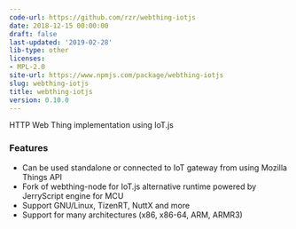 ```yaml
---
code-url: https://github.com/rzr/webthing-iotjs
date: 2018-12-15 00:00:00
draft: false
last-updated: '2019-02-28'
lib-type: other
licenses:
- MPL-2.0
site-url: https://www.npmjs.com/package/webthing-iotjs
slug: webthing-iotjs
title: webthing-iotjs
version: 0.10.0
---
```

HTTP Web Thing implementation using IoT.js

<!--more-->

### Features
- Can be used standalone or connected to IoT gateway from using Mozilla Things API
- Fork of webthing-node for IoT.js alternative runtime powered by JerryScript engine for MCU
- Support GNU/Linux, TizenRT, NuttX and more
- Support for many architectures (x86, x86-64, ARM, ARMR3)
